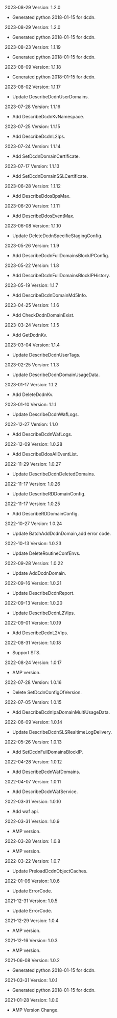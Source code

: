 2023-08-29 Version: 1.2.0
- Generated python 2018-01-15 for dcdn.

2023-08-29 Version: 1.2.0
- Generated python 2018-01-15 for dcdn.

2023-08-23 Version: 1.1.19
- Generated python 2018-01-15 for dcdn.

2023-08-09 Version: 1.1.18
- Generated python 2018-01-15 for dcdn.

2023-08-02 Version: 1.1.17
- Update DescribeDcdnUserDomains.

2023-07-28 Version: 1.1.16
- Add DescribeDcdnKvNamespace.

2023-07-25 Version: 1.1.15
- Add DescribeDcdnL2Ips.

2023-07-24 Version: 1.1.14
- Add SetDcdnDomainCertificate.

2023-07-17 Version: 1.1.13
- Add SetDcdnDomainSSLCertificate.

2023-06-28 Version: 1.1.12
- Add DescribeDdosBpsMax.

2023-06-20 Version: 1.1.11
- Add DescribeDdosEventMax.

2023-06-08 Version: 1.1.10
- Update DeleteDcdnSpecificStagingConfig.

2023-05-26 Version: 1.1.9
- Add DescribeDcdnFullDomainsBlockIPConfig.

2023-05-22 Version: 1.1.8
- Add DescribeDcdnFullDomainsBlockIPHistory.

2023-05-19 Version: 1.1.7
- Add DescribeDcdnDomainMd5Info.

2023-04-25 Version: 1.1.6
- Add CheckDcdnDomainExist.

2023-03-24 Version: 1.1.5
- Add GetDcdnKv.

2023-03-04 Version: 1.1.4
- Update DescribeDcdnUserTags.

2023-02-25 Version: 1.1.3
- Update DescribeDcdnDomainUsageData.

2023-01-17 Version: 1.1.2
- Add DeleteDcdnKv.

2023-01-10 Version: 1.1.1
- Update DescribeDcdnWafLogs.

2022-12-27 Version: 1.1.0
- Add DescribeDcdnWafLogs.

2022-12-09 Version: 1.0.28
- Add DescribeDdosAllEventList.

2022-11-29 Version: 1.0.27
- Update DescribeDcdnDeletedDomains.

2022-11-17 Version: 1.0.26
- Update DescribeRDDomainConfig.

2022-11-17 Version: 1.0.25
- Add DescribeRDDomainConfig.

2022-10-27 Version: 1.0.24
- Update BatchAddDcdnDomain,add error code.

2022-10-13 Version: 1.0.23
- Update DeleteRoutineConfEnvs.

2022-09-28 Version: 1.0.22
- Update AddDcdnDomain.

2022-09-16 Version: 1.0.21
- Update DescribeDcdnReport.

2022-09-13 Version: 1.0.20
- Update DescribeDcdnL2Vips.

2022-09-01 Version: 1.0.19
- Add DescribeDcdnL2Vips.

2022-08-31 Version: 1.0.18
- Support STS.

2022-08-24 Version: 1.0.17
- AMP version.

2022-07-28 Version: 1.0.16
 - Delete SetDcdnConfigOfVersion.

2022-07-05 Version: 1.0.15
 - Add DescribeDcdnIpaDomainMultiUsageData.

2022-06-09 Version: 1.0.14
 - Update DescribeDcdnSLSRealtimeLogDelivery.

2022-05-26 Version: 1.0.13
 - Add SetDcdnFullDomainsBlockIP.

2022-04-28 Version: 1.0.12
- Add DescribeDcdnWafDomains.

2022-04-07 Version: 1.0.11
- Add DescribeDcdnWafService.

2022-03-31 Version: 1.0.10
- Add waf api.

2022-03-31 Version: 1.0.9
- AMP version.

2022-03-28 Version: 1.0.8
- AMP version.

2022-03-22 Version: 1.0.7
- Update PreloadDcdnObjectCaches.

2022-01-06 Version: 1.0.6
- Update ErrorCode.

2021-12-31 Version: 1.0.5
- Update ErrorCode.

2021-12-29 Version: 1.0.4
- AMP version.

2021-12-16 Version: 1.0.3
- AMP version.

2021-06-08 Version: 1.0.2
- Generated python 2018-01-15 for dcdn.

2021-03-31 Version: 1.0.1
- Generated python 2018-01-15 for dcdn.

2021-01-28 Version: 1.0.0
- AMP Version Change.

